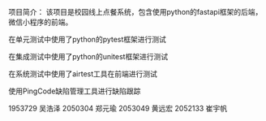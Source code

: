 项目简介：
该项目是校园线上点餐系统，包含使用python的fastapi框架的后端，微信小程序的前端。

在单元测试中使用了python的pytest框架进行测试

在集成测试中使用了python的unitest框架进行测试

在系统测试中使用了airtest工具在前端进行测试

使用PingCode缺陷管理工具进行缺陷跟踪

1953729 吴浩泽
2050304 郑元瑜
2053049 黄远宏
2052133 崔宇帆

